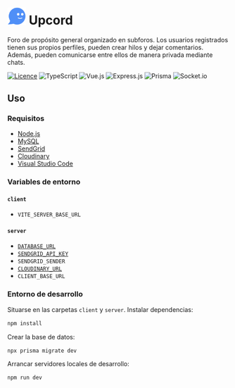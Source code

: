 # <img src="https://raw.githubusercontent.com/zhg7/upcord/557a10359a3711576e6546e940458052c5d54321/client/src/assets/images/upcord-icon.svg" width="42px"></img> Upcord
Foro de propósito general organizado en subforos. Los usuarios registrados tienen sus propios perfiles, pueden crear hilos y dejar comentarios. Además, pueden comunicarse entre ellos de manera privada mediante chats.

[![Licence](https://img.shields.io/github/license/zhg7/upcord?style=for-the-badge)](./LICENSE)
![TypeScript](https://img.shields.io/badge/typescript-%23007ACC.svg?style=for-the-badge&logo=typescript&logoColor=white) 
![Vue.js](https://img.shields.io/badge/vuejs-%2335495e.svg?style=for-the-badge&logo=vuedotjs&logoColor=%234FC08D) 
![Express.js](https://img.shields.io/badge/express.js-%23404d59.svg?style=for-the-badge&logo=express&logoColor=%2361DAFB)
![Prisma](https://img.shields.io/badge/Prisma-3982CE?style=for-the-badge&logo=Prisma&logoColor=white)
![Socket.io](https://img.shields.io/badge/Socket.io-black?style=for-the-badge&logo=socket.io&badgeColor=010101)

## Uso

### Requisitos
- [Node.js](https://nodejs.org/)
- [MySQL](https://aws.amazon.com/rds/mysql/)
- [SendGrid](https://sendgrid.com/)
- [Cloudinary](https://cloudinary.com/)
- [Visual Studio Code](https://code.visualstudio.com/)

### Variables de entorno
#### ```client```
- ```VITE_SERVER_BASE_URL```

#### ```server```
- [```DATABASE_URL```](https://www.prisma.io/docs/reference/database-reference/connection-urls#mysql)
- [```SENDGRID_API_KEY```](https://docs.sendgrid.com/for-developers/sending-email/quickstart-nodejs#create-and-store-a-sendgrid-api-key)
- ```SENDGRID_SENDER```
- [```CLOUDINARY_URL```](https://cloudinary.com/documentation/node_integration#setting_the_cloudinary_url_environment_variable)
- ```CLIENT_BASE_URL```

### Entorno de desarrollo

Situarse en las carpetas ```client``` y ```server```. Instalar dependencias:
```bash
npm install
```
Crear la base de datos:
```bash
npx prisma migrate dev
```
Arrancar servidores locales de desarrollo:
```bash
npm run dev
```
